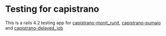 # Testing for capistrano

This is a rails 4.2 testing app for [capistrano-monit\_runit](https://github.com/leifcr/capistrano-monit_runit), [capistrano-pumaio](https://github.com/leifcr/capistrano-puma) and [capistrano-delayed\_job](https://github.com/leifcr/capistrano-delayed_job)
